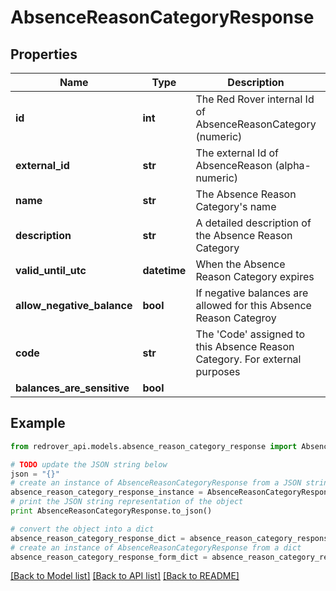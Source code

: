# AbsenceReasonCategoryResponse


## Properties

Name | Type | Description | Notes
------------ | ------------- | ------------- | -------------
**id** | **int** | The Red Rover internal Id of AbsenceReasonCategory (numeric) | [optional] 
**external_id** | **str** | The external Id of AbsenceReason (alpha-numeric) | [optional] 
**name** | **str** | The Absence Reason Category&#39;s name | [optional] 
**description** | **str** | A detailed description of the Absence Reason Category | [optional] 
**valid_until_utc** | **datetime** | When the Absence Reason Category expires | [optional] 
**allow_negative_balance** | **bool** | If negative balances are allowed for this Absence Reason Categroy | [optional] 
**code** | **str** | The &#39;Code&#39; assigned to this Absence Reason Category. For external purposes | [optional] 
**balances_are_sensitive** | **bool** |  | [optional] 

## Example

```python
from redrover_api.models.absence_reason_category_response import AbsenceReasonCategoryResponse

# TODO update the JSON string below
json = "{}"
# create an instance of AbsenceReasonCategoryResponse from a JSON string
absence_reason_category_response_instance = AbsenceReasonCategoryResponse.from_json(json)
# print the JSON string representation of the object
print AbsenceReasonCategoryResponse.to_json()

# convert the object into a dict
absence_reason_category_response_dict = absence_reason_category_response_instance.to_dict()
# create an instance of AbsenceReasonCategoryResponse from a dict
absence_reason_category_response_form_dict = absence_reason_category_response.from_dict(absence_reason_category_response_dict)
```
[[Back to Model list]](../README.md#documentation-for-models) [[Back to API list]](../README.md#documentation-for-api-endpoints) [[Back to README]](../README.md)


